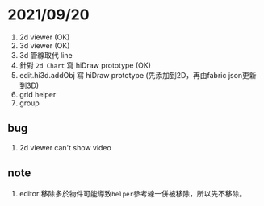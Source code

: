 # 2021/09/20

1. 2d viewer (OK)  
2. 3d viewer (OK)  
3. 3d 管線取代 line  
4. 針對 `2d Chart` 寫 hiDraw prototype (OK)  
5. edit.hi3d.addObj  寫 hiDraw prototype (先添加到2D，再由fabric json更新到3D)  
6. grid helper  
7. group  

## bug  

1. 2d viewer can't show video


## note  

1. editor 移除多於物件可能導致`helper`參考線一併被移除，所以先不移除。  